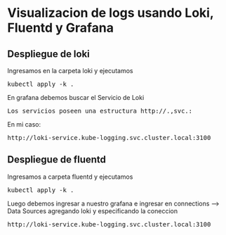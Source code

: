 
# Visualizacion de logs usando Loki, Fluentd y Grafana

## Despliegue de loki

Ingresamos en la carpeta loki y ejecutamos

<pre>
kubectl apply -k .
</pre>

En grafana debemos buscar el Servicio de Loki 

<pre>
Los servicios poseen una estructura http://<nombre-servicio>.<namespace>,svc.<identificacion-cluster>:<puerto> 
</pre>
En mi caso:
<pre>
http://loki-service.kube-logging.svc.cluster.local:3100
</pre>

## Despliegue de fluentd

Ingresamos a carpeta fluentd y ejecutamos

<pre>
kubectl apply -k .
</pre>

Luego debemos ingresar a nuestro grafana e ingresar en connections --> Data Sources agregando loki y especificando la coneccion 

<pre>
http://loki-service.kube-logging.svc.cluster.local:3100
</pre>
